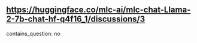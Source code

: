 ## https://huggingface.co/mlc-ai/mlc-chat-Llama-2-7b-chat-hf-q4f16_1/discussions/3

contains_question: no